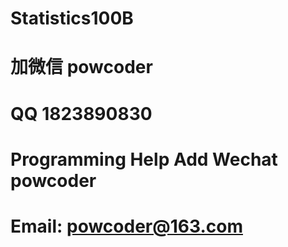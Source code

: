 # Statistics100B
# 加微信 powcoder

# QQ 1823890830

# Programming Help Add Wechat powcoder

# Email: powcoder@163.com

